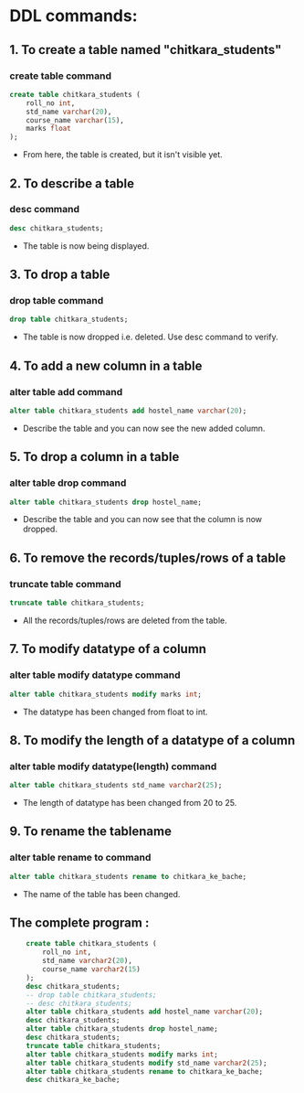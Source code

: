 # DDL commands:  

## 1. To create a table named "chitkara_students"
### create table command 

```sql
create table chitkara_students (
    roll_no int,
    std_name varchar(20),
    course_name varchar(15),
    marks float
); 
```
-   From here, the table is created, but it isn't visible yet. 

## 2. To describe a table 
### desc <tablename> command

```sql
desc chitkara_students;
```
-   The table is now being displayed.

## 3. To drop a table 
### drop table <tablename> command

```sql
drop table chitkara_students; 
```
-   The table is now dropped i.e. deleted. Use desc <tablename> command to verify.

## 4. To add a new column in a table
### alter table <tablename> add <columnname> <datatype> command

```sql
alter table chitkara_students add hostel_name varchar(20); 
```
-   Describe the table and you can now see the new added column.

## 5. To drop a column in a table
### alter table <tablename> drop <columnname> command

```sql
alter table chitkara_students drop hostel_name; 
```
-   Describe the table and you can now see that the column is now dropped.

## 6. To remove the records/tuples/rows of a table
### truncate table <tablename> command

```sql
truncate table chitkara_students; 
```
-   All the records/tuples/rows are deleted from the table. 

## 7. To modify datatype of a column
### alter table <tablename> modify <columnname> datatype command

```sql
alter table chitkara_students modify marks int;
```
-   The datatype has been changed from float to int.

## 8. To modify the length of a datatype of a column
### alter table <tablename> modify <columnname> datatype(length) command

```sql
alter table chitkara_students std_name varchar2(25);
```
-   The length of datatype has been changed from 20 to 25.

## 9. To rename the tablename
### alter table <tableOLDname> rename to <tableNEWname> command

```sql
alter table chitkara_students rename to chitkara_ke_bache;
```
-   The name of the table has been changed.

## The complete program :

```sql
    create table chitkara_students (
        roll_no int,
        std_name varchar2(20),
        course_name varchar2(15)
    ); 
    desc chitkara_students;
    -- drop table chitkara_students; 
    -- desc chitkara_students;
    alter table chitkara_students add hostel_name varchar(20); 
    desc chitkara_students;
    alter table chitkara_students drop hostel_name; 
    desc chitkara_students;
    truncate table chitkara_students; 
    alter table chitkara_students modify marks int;
    alter table chitkara_students modify std_name varchar2(25);
    alter table chitkara_students rename to chitkara_ke_bache;
    desc chitkara_ke_bache;
```
